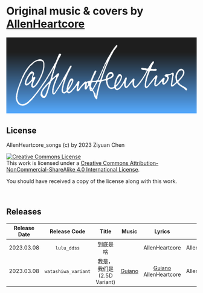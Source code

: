 # Original music & covers by [AllenHeartcore](https://space.bilibili.com/609270903)

![Banner](common/banner_ahc.png)

## **License**

AllenHeartcore_songs (c) by 2023 Ziyuan Chen

<a rel="license" href="http://creativecommons.org/licenses/by-nc-sa/4.0/"><img alt="Creative Commons License" style="border-width:0" src="https://i.creativecommons.org/l/by-nc-sa/4.0/88x31.png" /></a><br />This work is licensed under a <a rel="license" href="http://creativecommons.org/licenses/by-nc-sa/4.0/">Creative Commons Attribution-NonCommercial-ShareAlike 4.0 International License</a>.

You should have received a copy of the license along with this
work.

<br>

## **Releases**

| Release Date | Release Code | Title | Music | Lyrics | Vocal | Mixing | Illustration | Video |
| :-: | :-: | :-: | :-: | :-: | :-: | :-: | :-: | :-: |
| 2023.03.08 | `lulu_ddss` | 到底是啥 | | AllenHeartcore | AllenHeartcore | AllenHeartcore | [雫るる](https://space.bilibili.com/387636363) | AllenHeartcore |
| 2023.03.08 | `watashiwa_variant` | 我是，我们是<br>(2.5D Variant) | [Guiano](https://twitter.com/GuiAnoDayo) | [Guiano](https://twitter.com/GuiAnoDayo)<br>AllenHeartcore | AllenHeartcore | AllenHeartcore | [おむたつ](https://twitter.com/omrice4869) | AllenHeartcore<br>[おむたつ](https://twitter.com/omrice4869) |
